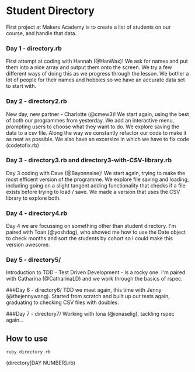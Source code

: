 Student Directory
=================

First project at Makers Academy is to create a list of students on our course, and handle that data.

### Day 1 - directory.rb
First attempt at coding with Hannah (@HanWax)! We ask for names and put them into a nice array and output them onto the screen. We try a few different ways of doing this as we progress through the lesson. We bother a lot of people for their names and hobbies so we have an accurate data set to start with.

### Day 2 - directory2.rb
New day, new partner - Charlotte (@cmew3)! We start again, using the best of both our programmes from yesterday. We add an interactive menu, prompting users to choose what they want to do. We explore saving the data to a csv file. Along the way we constantly refactor our code to make it as neat as possible. We also have an excersize in which we have to fix code (codetofix.rb)

### Day 3 - directory3.rb and directory3-with-CSV-library.rb
Day 3 coding with Dave (@Bayonnaise)! We start again, trying to make the most efficent version of the programme. We explore file saving and loading, including going on a slight tangent adding functionality that checks if a file exists before trying to load / save. We made a version that uses the CSV library to explore both.

### Day 4 - directory4.rb
Day 4 we are focussing on something other than student directory. I'm paired with Toan (@yoshdog), who showed me how to use the Date object to check months and sort the students by cohort so I could make this version awesome.

### Day 5 - directory5/
Introduction to TDD - Test Driven Development - Is a rocky one. I'm paired with Catharina (@CatharinaLD) and we work through the basics of rspec.

###Day 6 - directory6/
TDD we meet again, this time with Jenny (@thejennywang). Started from scratch and built up our tests again, graduating to checking CSV files with doubles.

###Day 7 - directory7/
Working with Iona (@ionaselig), tackling rspec again...


How to use
----------
```shell
ruby directory.rb
```
(directory[DAY NUMBER].rb)